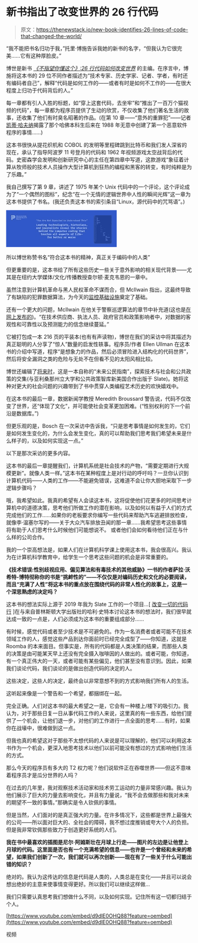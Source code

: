 # 新书指出了改变世界的 26 行代码

> 原文：<https://thenewstack.io/new-book-identifies-26-lines-of-code-that-changed-the-world/>

“我不能把书名归功于我，”托里·博施告诉我她的新书的名字，“但我认为它很完美……它有这种厚脸皮。”

博世是新书 [*《不指望你懂这个》:26 行代码如何改变世界*](https://amzn.to/3UuREAF) 的主编。在序言中，博施将这本书的 29 位不同作者描述为“技术专家、历史学家、记者、学者，有时还有编码者自己”，解释“代码是如何工作的——或者有时是如何不工作的——在很大程度上归功于代码背后的人。”

每一章都有引人入胜的标题，如“穿上这套代码，去坐牢”和“推出了一百万个猫视频的代码”，每一章都为程序员提供了生动的欣赏，不仅收集了他们著名生活的故事，还收集了他们有时臭名昭著的作品。(在第 10 章——“意外的重罪犯”——记者[凯蒂·哈夫纳](https://en.wikipedia.org/wiki/Katie_Hafner)揭露了那个哈佛本科生后来在 1988 年无意中创建了第一个恶意软件程序的事情……)

这本书很快从提花织机和 COBOL 的发明等里程碑跳到比特币和我们发人深省的现在，承认了指导阿波罗 11 号登月的代码和 1962 年视频游戏太空战背后的代码。史密森学会发明和创新研究中心的主任在第四章中写道，这款游戏“象征着计算从牧师般的技术人员操作大型计算机到狂热的编程和黑客的转变，有时纯粹是为了乐趣。”

我自己撰写了第 9 章，讲述了 1975 年某个 Unix 代码中的一个评论，这个评论成为了“一个偶然的图标”，纪念“在一个无情的逻辑世界中人性的瞬间光辉”这一章为这本书提供了书名。(我还负责这本书的索引条目“Linux，源代码中的咒骂语”。)

![ You are Not Expected to Undestand This - 26 Lines of Code that Changed the World by Torie Bosch_Twitter Banner_Update](img/4e9757b8bfd81cccb7b926b996d74b71.png)

所以博世称赞书名“符合这本书的精神，真正关于编码中的人类”

但更重要的是，这本书给了所有这些历史一些关于意外影响的相关现代背景——尤其是在纽约大学媒体/文化/传播教授查尔顿·麦克韦恩的一章中。

虽然注意到计算机革命与黑人民权革命不谋而合，但 McIlwain 指出，这最终导致了有缺陷的犯罪数据算法，为今天的[监控基础设施](https://thenewstack.io/predictive-policing-real-just-not-effective/)奠定了基础。

还有一个更大的问题，McIlwain 在他关于警察巡逻算法的章节中补充道(这也是[在网上发布的](https://slate.com/technology/2022/11/police-beat-algorithm-lbj-ibm.html))。“在技术供应商、执法人员、政府官员和政策影响者中，对数据的客观性和可靠性以及预测能力的信念继续蔓延。”

它被打包成一本 216 页的平装本(也有有声读物)，博世在我们的采访中将其描述为真正聪明的人分享了“惊人”数量的启发性轶事。程序员/作者 Ellen Ullman 在这本书的介绍中写道，程序“是想象力的作品，然后必须冒险进入结构化的代码世界”，然后将安全漏洞之类的危险与无处不在但看不见的太阳风相比较。

博世还编辑了[将来时](https://slate.com/technology/future-tense)，这是一本自称的“未来公民指南”，探索技术与社会和公共政策的交集(与亚利桑那州立大学和公共政策智库新美国合作出版于 Slate)。她将这种对更大的社会问题的兴趣带到了书中贯穿人类编程艺术历史的欢快嬉戏中。

在这本书的最后一章，数据新闻学教授 Meredith Broussard 警告说，代码不仅改变了世界，还“体现了文化”，并可能使社会变革更加困难。(“性别权利的下一个前沿是数据库。”)

但更乐观的是，Bosch 在一次采访中告诉我，“只是思考事情是如何发生的，它们是如何发生变化的，为什么会发生变化，真的可以帮助我们思考我们希望未来是什么样子的，以及如何实现这一点。”

以下是那次采访的更多内容。

这本书的最后一章提醒我们，计算机系统是社会技术的产物，“需要定期进行大规模更新”。就像人类一样。”这本书在某种程度上是对行动的呼吁吗？一旦你认识到计算机代码——人类的工作——不能避免错误，这难道不会让你大胆地采取下一步逻辑步骤吗？

哦，我希望如此。我真的希望有人会读这本书，这将促使他们花更多的时间思考计算机中的道德决策，思考他们所做工作的潜在影响，以及如何以有益于人们的方式完成他们的工作……如果你的老板要求你编写一些代码来帮助汽车逃避排放检查， 就像李·温塞尔写的——关于大众汽车排放丑闻的那一章……我希望思考这些事情将有助于人们思考什么时候他们可能想说不。 或者他们会如何看待他们正在与什么样的公司合作。

我的一个崇高想法是，如果人们在计算机科学课上使用这本书，我会很高兴。我认为在计算机科学教育中，给学生一个思考这些问题的机会是非常重要的。

**《技术错误:性别歧视应用、偏见算法和有毒技术的其他威胁》一书的作者萨拉·沃希特-博特彻称你的书是“挑衅性的”——不仅仅是对编码历史和文化的必要阅读，而且“充满了人性”将这本书的重点放在围绕代码的非常人性化的故事上，这是一个深思熟虑的决定吗？**

这本书的想法实际上源于 2019 年我为 Slate 工作的一个项目…[ [改变一切的代码行](https://slate.com/technology/2019/10/consequential-computer-code-software-history.html) ]在与来自普林斯顿大学出版社的哈利·史特本讨论这本书的想法时，我们很早就达成一致的一点是，人们必须成为这本书的重要组成部分……

有时候，感觉代码或者至少技术是不可避免的。作为一名消费者或者可能不在技术领域工作的人，感觉这些产品到达你面前时已经完全成型了——你知道，这就是 Roomba 的本来面目。但事实是，所有的代码都是人类决策的结果，而那些人类的决策是由可能某天早上还没有完全摄入咖啡因的人做出的。或者可能，你知道，有一个真正伟大的一天，或者可能有某些偏见，他们甚至没有意识到。因此，如果我们谈论代码，我们谈论的是做出创造代码的决定的人。

这些决定，这些人的决定，最终会以非常意想不到的方式影响我们所有人的生活。

这听起来像是一个警告和一个希望，都捆绑在一起。

完全正确。人们对这本书的最大希望之一是，它会有一种楼上/楼下的吸引力。我认为，对于那些日复一日从事代码工作的人来说，这里真的有一些东西，给他们提供了一个机会，让他们退一步，对他们的工作进行一点全面的思考……有时，如果你在战壕中，很难做到这一点。

但我也真的希望这对于那些不太想代码的人来说是可以理解的，他们可以利用这本书作为一个机会，更深入地思考技术以他们以前可能没有想过的方式影响他们生活的方式。

那么今天的程序员有多大的 T2 权力呢？他们说软件正在吞噬世界——但这不意味着程序员才是瓜分世界的人吗？

在过去的几年里，我对观察技术活动家和技术劳工运动的力量非常感兴趣。我认为他们展示了巨大的力量去影响变化，并且有力量说，“我不会去做那些和我对未来的期望不一致的事情。”那确实是令人钦佩的事情。

但是当然，人们面对的是真正强大的力量。在许多情况下，这些都是世界上最强大的公司——所以面对巨大的、全社会的障碍，我不想过度推销或夸大个人的负担。但是我非常钦佩那些致力于创造更好系统的人们。

**我在书中最喜欢的插图是尼尔·阿姆斯壮在月球上行走——图片的左边是让他登上月球的代码。这里面是否也有一个充满希望的信息——也许是一个曾经和未来的希望，如果我们创新了一次，我们就可以再次创新——现在有了一些关于什么可能出错的知识？**

绝对的。我认为这传达的信息是代码是人类的，人类总是在变化——并且可以说会想出绝妙的主意来使事情变得更好。所以我们可以继续这样做…

我们只需要认真思考我们想做什么不同，以及如何实现。记住所有这一切都归结于个人。

[https://www.youtube.com/embed/d9dlE0OHQ88?feature=oembed](https://www.youtube.com/embed/d9dlE0OHQ88?feature=oembed)

视频

<svg xmlns:xlink="http://www.w3.org/1999/xlink" viewBox="0 0 68 31" version="1.1"><title>Group</title> <desc>Created with Sketch.</desc></svg>
